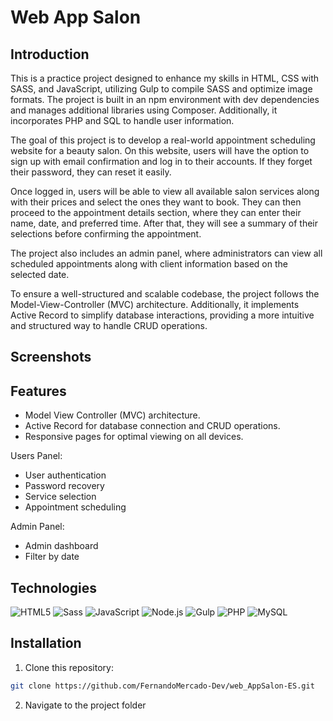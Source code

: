 # Web App Salon

## Introduction
This is a practice project designed to enhance my skills in HTML, CSS with SASS, and JavaScript, utilizing Gulp to compile SASS and optimize image formats. The project is built in an npm environment with dev dependencies and manages additional libraries using Composer. Additionally, it incorporates PHP and SQL to handle user information.

The goal of this project is to develop a real-world appointment scheduling website for a beauty salon. On this website, users will have the option to sign up with email confirmation and log in to their accounts. If they forget their password, they can reset it easily.

Once logged in, users will be able to view all available salon services along with their prices and select the ones they want to book. They can then proceed to the appointment details section, where they can enter their name, date, and preferred time. After that, they will see a summary of their selections before confirming the appointment.

The project also includes an admin panel, where administrators can view all scheduled appointments along with client information based on the selected date.

To ensure a well-structured and scalable codebase, the project follows the Model-View-Controller (MVC) architecture. Additionally, it implements Active Record to simplify database interactions, providing a more intuitive and structured way to handle CRUD operations.

## Screenshots


## Features
- Model View Controller (MVC) architecture.
- Active Record for database connection and CRUD operations.
- Responsive pages for optimal viewing on all devices.

Users Panel:
- User authentication
- Password recovery
- Service selection
- Appointment scheduling


Admin Panel:
- Admin dashboard
- Filter by date

## Technologies
![HTML5](https://img.shields.io/badge/HTML5-E34F26?style=for-the-badge&logo=html5&logoColor=white) ![Sass](https://img.shields.io/badge/Sass-CC6699?style=for-the-badge&logo=sass&logoColor=white) ![JavaScript](https://img.shields.io/badge/JavaScript-F7DF1E?style=for-the-badge&logo=javascript&logoColor=black) ![Node.js](https://img.shields.io/badge/Node.js-339933?style=for-the-badge&logo=nodedotjs&logoColor=white)
 ![Gulp](https://img.shields.io/badge/Gulp-CF4647?style=for-the-badge&logo=gulp&logoColor=white) ![PHP](https://img.shields.io/badge/PHP-777BB4?style=for-the-badge&logo=php&logoColor=white) ![MySQL](https://img.shields.io/badge/MySQL-4479A1?style=for-the-badge&logo=mysql&logoColor=white)

 ## Installation

1. Clone this repository:
```bash
git clone https://github.com/FernandoMercado-Dev/web_AppSalon-ES.git
```
2. Navigate to the project folder